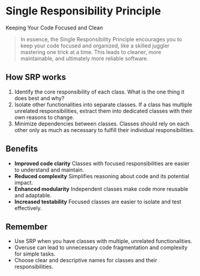 # Single Responsibility Principle

Keeping Your Code Focused and Clean

> In essence, the Single Responsibility Principle encourages you to keep your code focused and organized, like a skilled juggler mastering one trick at a time. This leads to cleaner, more maintainable, and ultimately more reliable software.

## How SRP works

1. Identify the core responsibility of each class. What is the one thing it does best and why?
2. Isolate other functionalities into separate classes. If a class has multiple unrelated responsibilities, extract them into dedicated classes with their own reasons to change.
3. Minimize dependencies between classes. Classes should rely on each other only as much as necessary to fulfill their individual responsibilities.

## Benefits

* **Improved code clarity**
  Classes with focused responsibilities are easier to understand and maintain.
* **Reduced complexity**
  Simplifies reasoning about code and its potential impact.
* **Enhanced modularity**
  Independent classes make code more reusable and adaptable.
* **Increased testability**
  Focused classes are easier to isolate and test effectively.

## Remember

* Use SRP when you have classes with multiple, unrelated functionalities.
* Overuse can lead to unnecessary code fragmentation and complexity for simple tasks.
* Choose clear and descriptive names for classes and their responsibilities.
